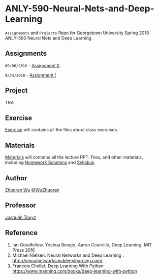 # ANLY-590-Neural-Nets-and-Deep-Learning
`Assignments` and `Projects` Repo for 
Georgetown University Spring 2018 ANLY-590 Neural Nets and Deep Learning.

## Assignments

`09/06/2018` - [Assignment 0](Assignment0)

`9/24/2018` - [Assignment 1](Assignment1)

## Project

TBA

## Exercise

[Exercise](Exercise) will contains all the files about class exercises.

## Materials

[Materials](Materials) will contains all the lecture PPT. Files, and other materials, 
including [Homework Solutions](Materials/HW) and [Syllabus](Materials/ANLY_590_SYL_JT.pdf).

## Author

[Zhuoran Wu](http://oliverwu.georgetown.domains/) [@WuZhuoran](https://github.com/WuZhuoran)

## Professor

[Joshuah Touyz](http://joshuahtouyz.com/)

## Reference

1. Ian Goodfellow, Yoshua Bengio, Aaron Courville, Deep Learning. MIT Press 2016
2. Michael Nielsen. Neural Networks and Deep Learning : http://neuralnetworksanddeeplearning.com/
3. Francois  Chollet,  Deep  Learning  With  Python  https://www.manning.com/books/deep-learning-with-python
